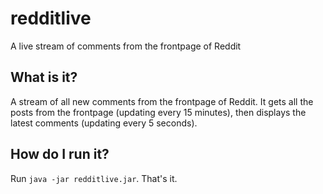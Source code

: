 # redditlive
A live stream of comments from the frontpage of Reddit

## What is it?
A stream of all new comments from the frontpage of Reddit. It gets all the posts from the frontpage (updating every 15 minutes), then displays the latest comments (updating every 5 seconds).

## How do I run it?
Run `java -jar redditlive.jar`. That's it.